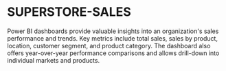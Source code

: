 # SUPERSTORE-SALES
Power BI dashboards provide valuable insights into an organization's sales performance and trends. Key metrics include total sales, sales by product, location, customer segment, and product category. The dashboard also offers year-over-year performance comparisons and allows drill-down into individual markets and products.
